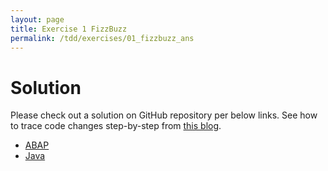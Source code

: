 ```yaml
---
layout: page
title: Exercise 1 FizzBuzz
permalink: /tdd/exercises/01_fizzbuzz_ans
---
```


# Solution

Please check out a solution on GitHub repository per below links. See how to trace code changes step-by-step from [this blog](http://www.pacroy.com/2017/01/how-to-use-git-client-to-trace-commit.html).

- [ABAP](https://github.com/pacroy/tdd-ex01-fizzbuzz-abap)
- [Java](https://github.com/pacroy/tdd-ex01-fizzbuzz-java)